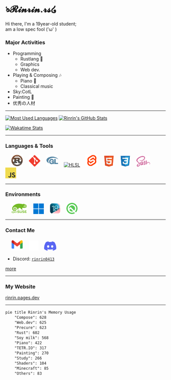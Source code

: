 # ঌ𝓡𝓲𝓷𝓻𝓲𝓷.𝓻𝓼໒

Hi there, I'm a 19year-old student;  
am a low spec fool ('ω' )

### Major Activities

- Programming
    - Rustlang 🦀
    - Graphics
    - Web dev.
- Playing & Composing 🎶
    - Piano 🎹
    - Classical music
- Sky:CotL
- Painting 🎨
- 优秀の人材

---

[![Most Used Languages](https://github-readme-stats.vercel.app/api/top-langs/?username=Rinrin0413&count_private=true&theme=dark&hide_border=true&border_radius=4px&layout=compact&langs_count=10)](https://github.com/anuraghazra/github-readme-stats)
[![Rinrin's GitHub Stats](https://github-readme-stats.vercel.app/api?username=Rinrin0413&count_private=true&show_icons=true&theme=dark&hide_border=true&border_radius=4px)](https://github.com/anuraghazra/github-readme-stats)

[![Wakatime Stats](https://github-readme-stats.vercel.app/api/wakatime?username=Rinrin&theme=dark&hide_border=true&border_radius=2px&layout=compact)](https://wakatime.com/@Rinrin)

---

### Languages & Tools

<div id="logos">
    &emsp;
    <a href="https://rust-lang.org"><img src="assets/images/styles.redditmedia.com/t5_2s7lj/styles/image_widget_swcbp2ejzti11.png" alt="Rust" title="Rust" width="38px"></a>&emsp;
    <a href="https://git-scm.com/"><img src="assets/images/git-scm.com/images/logos/downloads/Git-Icon-1788C.svg.svg" alt="Git" title="Git" width="36px"></a>&emsp;
    <a href="https://opengl.org/"><img src="assets/images/OpenGL_LogoBug_48px_Nov17.png" alt="openGL logo" title="GLSL" width="38px"></a>&emsp;
    <a href="https://docs.microsoft.com/en-us/windows/win32/direct3dhlsl/dx-graphics-hlsl"><img src="assets/images/hlsl.png" alt="HLSL" title="HLSL" width="38px"></a>&emsp;
    <a href="https://svelte.dev"><img src="assets/images/svelte.dev/favicon.png" alt="Svelte" title="Svelte" width="38px"></a>&emsp;
    <a href="https://www.w3.org/TR/html5"><img src="assets/images/www.w3.org/html/logo/badge/html5-badge-h-solo.png" alt="HTML" title="HTML5" width="33px"></a>&emsp;
    <a href="https://www.w3.org/TR/CSS"><img src="assets/images/icongr.am/devicon/css3-original.svg" alt="CSS" title="CSS3" width="34px"></a>&emsp;
    <a href="https://sass-lang.com"><img src="assets/images/sass-lang.com/assets/img/logos/logo.svg" alt="SASS" title="SASS, SCSS" width="43px"></a>&emsp;
    <a href="https://ecma-international.org/publications-and-standards/standards/ecma-262" alt="JS"><img src="assets/images/raw.githubusercontent.com/voodootikigod/logo.js/master/js.png" alt="JS" title="JavaScript" width="34"></a>
</div>

---

### Environments

<div id="logos">
    &emsp;
    <a href="https://get.opensuse.org/leap/15.6"><img src="assets/images/raw.githubusercontent.com/openSUSE/artwork/master/logos/official/logo-color.svg" alt="openSUSE" title="openSUSE Leap 15.6" width="52px"></a>&emsp;
    <a href="https://microsoft.com/en-us/windows/windows-11"><img src="assets/images/raw.githubusercontent.com/github/explore/379d49236d826364be968345e0a085d044108cff/topics/windows/windows.png" alt="Windows11" title="Microsoft Windows 11" width="33px"></a>&emsp;
    <a href="https://apple.com/ios/ios-18"><img src="assets/images/developer.apple.com/assets/elements/icons/ios-18-num/ios-18-num-96x96_2x.png" alt="iOS 18" title="iOS 18" width="35px"></a>&emsp;
    <a href="https://android.com/intl/en/android-10"><img src="assets/images/static.wikia.nocookie.net/logopedia/images/f/f8/Android_Q_logo.svg" alt="Android10" title="Android 10" width="35px"></a>
</div>

---

### Contact Me

<div id="logos">
    &emsp;
    <a href="mailto:rinrin0413.rs@gmail.com" alt="rinrin0413.rs@gmail.com"><img src="assets/images/lh3.googleusercontent.com/0rpHlrX8IG77awQMuUZpQ0zGWT7HRYtpncsuRnFo6V3c8Lh2hPjXnEuhDDd-OsLz1vua4ld2rlUYFAaBYk-rZCODmi2eJlwUEVsZgg/unnamed.png" alt="Gmail" title="Gmail: rinrin0413.rs@gmail.com" width="38px"></a>&emsp;
    <a href="https://x.com/Rinrin_2nd" alt="@Rinrin_2nd"><img src="assets/images/x-logo/logo.svg" alt="X" title="X: @Rinrin_2nd" width="30px"></a>&emsp;
    <a href="https://discord.gg/7QhMDfyPHR" alt="Rinrin.rs#5671"><img src="assets/images/Discord Press Kit/Logos/3_Icon_Clyde/RGB/icon_clyde_blurple_RGB.svg" alt="Discord" title="Discord: Rinrin.rs#5671" width="38px"></a>&emsp;
</div>

- Discord: [`rinrin0413`](https://discord.com/users/724976600873041940)

[more](https://rinrin.pages.dev/social)

---

### My Website
[rinrin.pages.dev](https://rinrin.pages.dev)

---

```mermaid
pie title Rinrin's Memory Usage
    "Compose": 628
    "Web.dev": 625
    "Precure": 623
    "Rust": 602
    "Soy milk": 568
    "Piano": 422
    "TETR.IO": 317
    "Painting": 270
    "Study": 266
    "Shaders": 104
    "Minecraft": 85
    "Others": 83
```
